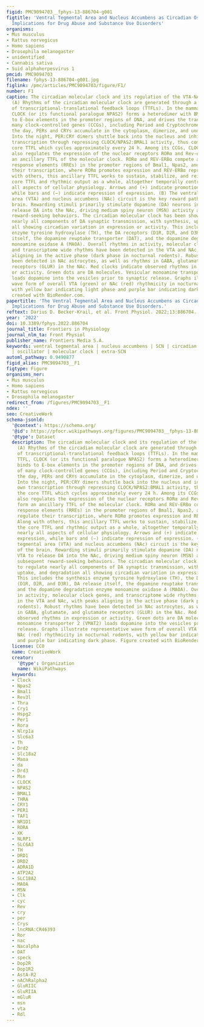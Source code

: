 ```yaml
---
figid: PMC9094703__fphys-13-886704-g001
figtitle: 'Ventral Tegmental Area and Nucleus Accumbens as Circadian Oscillators:
  Implications for Drug Abuse and Substance Use Disorders'
organisms:
- Mus musculus
- Rattus norvegicus
- Homo sapiens
- Drosophila melanogaster
- unidentified
- Cannabis sativa
- Suid alphaherpesvirus 1
pmcid: PMC9094703
filename: fphys-13-886704-g001.jpg
figlink: /pmc/articles/PMC9094703/figure/F1/
number: F1
caption: The circadian molecular clock and its regulation of the VTA-NAc synapse.
  (A) Rhythms of the circadian molecular clock are generated through a complex series
  of transcriptional-translational feedback loops (TTFLs). In the mammalian core TTFL,
  CLOCK (or its functional paralogue NPAS2) forms a heterodimer with BMAL1, binds
  to E-box elements in the promoter regions of DNA, and drives the transcription of
  many clock-controlled genes (CCGs), including Period and Cryptochrome. Throughout
  the day, PERs and CRYs accumulate in the cytoplasm, dimerize, and undergo phosphorylation.
  Into the night, PER:CRY dimers shuttle back into the nucleus and inhibit their own
  transcription through repressing CLOCK/NPAS2:BMAL1 activity, thus completing the
  core TTFL which cycles approximately every 24 h. Among its CCGs, CLOCK/NPAS2:BMAL1
  also regulates the expression of the nuclear receptors RORα and Rev-erbα which form
  an ancillary TTFL of the molecular clock. RORα and REV-ERBα compete at Rev-erb/Ror
  response elements (RREs) in the promoter regions of Bmal1, Npas2, and Cry1 to regulate
  their transcription, where RORα promotes expression and REV-ERBα represses. Along
  with others, this ancillary TTFL works to sustain, stabilize, and reinforce the
  core TTFL and rhythmic output as a whole, altogether temporally controlling nearly
  all aspects of cellular physiology. Arrows and (+) indicate promotion of expression,
  while bars and (−) indicate repression of expression. (B) The ventral tegmental
  area (VTA) and nucleus accumbens (NAc) circuit is the key reward pathway of the
  brain. Rewarding stimuli primarily stimulate dopamine (DA) neurons in the VTA to
  release DA into the NAc, driving medium spiny neuron (MSN) activity and subsequent
  reward-seeking behaviors. The circadian molecular clock has been shown to regulate
  nearly all components of DA synaptic transmission, with synthesis, uptake, and degradation
  all showing circadian variation in expression or activity. This includes the synthesis
  enzyme tyrosine hydroxylase (TH), the DA receptors (D1R, D2R, and D3R), DA release
  itself, the dopamine reuptake transporter (DAT), and the dopamine degradation enzyme
  monoamine oxidase A (MAOA). Overall rhythms in activity, molecular clock genes,
  and transcriptome wide rhythms have been detected in the VTA and NAc, with peaks
  aligning in the active phase (dark phase in nocturnal rodents). Robust rhythms have
  been detected in NAc astrocytes, as well as rhythms in GABA, glutamate, and glutamate
  receptors (GLUR) in the NAc. Red clocks indicate observed rhythms in expression
  or activity. Green dots are DA molecules. Vesicular monoamine transporter 2 (VMAT2)
  loads dopamine into the vesicles prior to synaptic release. Graphs illustrate representative
  wave form of overall VTA (green) or NAc (red) rhythmicity in nocturnal rodents,
  with yellow bar indicating light phase and purple bar indicating dark phase. Figure
  created with BioRender.com.
papertitle: 'The Ventral Tegmental Area and Nucleus Accumbens as Circadian Oscillators:
  Implications for Drug Abuse and Substance Use Disorders.'
reftext: Darius D. Becker-Krail, et al. Front Physiol. 2022;13:886704.
year: '2022'
doi: 10.3389/fphys.2022.886704
journal_title: Frontiers in Physiology
journal_nlm_ta: Front Physiol
publisher_name: Frontiers Media S.A.
keywords: ventral tegmental area | nucleus accumbens | SCN | circadian rhythms | reward
  | oscillator | molecular clock | extra-SCN
automl_pathway: 0.9490877
figid_alias: PMC9094703__F1
figtype: Figure
organisms_ner:
- Mus musculus
- Homo sapiens
- Rattus norvegicus
- Drosophila melanogaster
redirect_from: /figures/PMC9094703__F1
ndex: ''
seo: CreativeWork
schema-jsonld:
  '@context': https://schema.org/
  '@id': https://pfocr.wikipathways.org/figures/PMC9094703__fphys-13-886704-g001.html
  '@type': Dataset
  description: The circadian molecular clock and its regulation of the VTA-NAc synapse.
    (A) Rhythms of the circadian molecular clock are generated through a complex series
    of transcriptional-translational feedback loops (TTFLs). In the mammalian core
    TTFL, CLOCK (or its functional paralogue NPAS2) forms a heterodimer with BMAL1,
    binds to E-box elements in the promoter regions of DNA, and drives the transcription
    of many clock-controlled genes (CCGs), including Period and Cryptochrome. Throughout
    the day, PERs and CRYs accumulate in the cytoplasm, dimerize, and undergo phosphorylation.
    Into the night, PER:CRY dimers shuttle back into the nucleus and inhibit their
    own transcription through repressing CLOCK/NPAS2:BMAL1 activity, thus completing
    the core TTFL which cycles approximately every 24 h. Among its CCGs, CLOCK/NPAS2:BMAL1
    also regulates the expression of the nuclear receptors RORα and Rev-erbα which
    form an ancillary TTFL of the molecular clock. RORα and REV-ERBα compete at Rev-erb/Ror
    response elements (RREs) in the promoter regions of Bmal1, Npas2, and Cry1 to
    regulate their transcription, where RORα promotes expression and REV-ERBα represses.
    Along with others, this ancillary TTFL works to sustain, stabilize, and reinforce
    the core TTFL and rhythmic output as a whole, altogether temporally controlling
    nearly all aspects of cellular physiology. Arrows and (+) indicate promotion of
    expression, while bars and (−) indicate repression of expression. (B) The ventral
    tegmental area (VTA) and nucleus accumbens (NAc) circuit is the key reward pathway
    of the brain. Rewarding stimuli primarily stimulate dopamine (DA) neurons in the
    VTA to release DA into the NAc, driving medium spiny neuron (MSN) activity and
    subsequent reward-seeking behaviors. The circadian molecular clock has been shown
    to regulate nearly all components of DA synaptic transmission, with synthesis,
    uptake, and degradation all showing circadian variation in expression or activity.
    This includes the synthesis enzyme tyrosine hydroxylase (TH), the DA receptors
    (D1R, D2R, and D3R), DA release itself, the dopamine reuptake transporter (DAT),
    and the dopamine degradation enzyme monoamine oxidase A (MAOA). Overall rhythms
    in activity, molecular clock genes, and transcriptome wide rhythms have been detected
    in the VTA and NAc, with peaks aligning in the active phase (dark phase in nocturnal
    rodents). Robust rhythms have been detected in NAc astrocytes, as well as rhythms
    in GABA, glutamate, and glutamate receptors (GLUR) in the NAc. Red clocks indicate
    observed rhythms in expression or activity. Green dots are DA molecules. Vesicular
    monoamine transporter 2 (VMAT2) loads dopamine into the vesicles prior to synaptic
    release. Graphs illustrate representative wave form of overall VTA (green) or
    NAc (red) rhythmicity in nocturnal rodents, with yellow bar indicating light phase
    and purple bar indicating dark phase. Figure created with BioRender.com.
  license: CC0
  name: CreativeWork
  creator:
    '@type': Organization
    name: WikiPathways
  keywords:
  - Clock
  - Npas2
  - Bmal1
  - Rev3l
  - Thra
  - Cry1
  - Hspg2
  - Per1
  - Rora
  - Nlrp1a
  - Slc6a3
  - Th
  - Drd2
  - Slc18a2
  - Maoa
  - da
  - Drd3
  - Msn
  - CLOCK
  - NPAS2
  - BMAL1
  - THRA
  - CRY1
  - PER1
  - TAF1
  - NR1D1
  - RORA
  - XK
  - NLRP1
  - SLC6A3
  - TH
  - DRD1
  - DRD2
  - ADRA1D
  - ATP2A2
  - SLC18A2
  - MAOA
  - MSN
  - Clk
  - cyc
  - Rev
  - cry
  - per
  - Crys
  - lncRNA:CR46393
  - Ror
  - nac
  - Nacalpha
  - DAT
  - speck
  - Dop2R
  - Dop1R2
  - AstA-R2
  - nAChRalpha2
  - GluRIIC
  - GluRIIA
  - mGluR
  - msn
  - vta
  - Rdl
---
```


